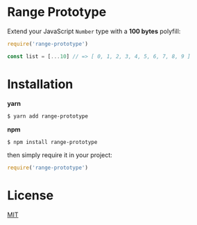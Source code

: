 # Range Prototype

Extend your JavaScript `Number` type with a **100 bytes** polyfill:

```js
require('range-prototype')

const list = [...10] // => [ 0, 1, 2, 3, 4, 5, 6, 7, 8, 9 ]
```

# Installation

**yarn**
```sh
$ yarn add range-prototype
```

**npm**
```sh
$ npm install range-prototype
```

then simply require it in your project:
```js
require('range-prototype')
```

# License
[MIT](/LICENSE.md)